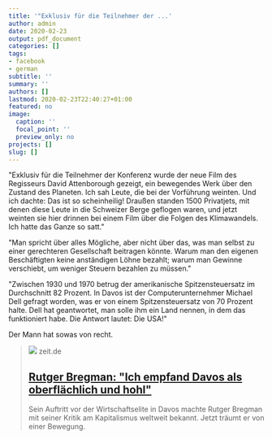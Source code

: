 ```yaml
---
title: '"Exklusiv für die Teilnehmer der ...'
author: admin
date: 2020-02-23
output: pdf_document
categories: []
tags:
- facebook
- german
subtitle: ''
summary: ''
authors: []
lastmod: 2020-02-23T22:40:27+01:00
featured: no
image:
  caption: ''
  focal_point: ''
  preview_only: no
projects: []
slug: []
---
```

"Exklusiv für die Teilnehmer der Konferenz wurde der neue Film des Regisseurs David Attenborough gezeigt, ein bewegendes Werk über den Zustand des Planeten. Ich sah Leute, die bei der Vorführung weinten. Und ich dachte: Das ist so scheinheilig! Draußen standen 1500 Privatjets, mit denen diese Leute in die Schweizer Berge geflogen waren, und jetzt weinten sie hier drinnen bei einem Film über die Folgen des Klimawandels. Ich hatte das Ganze so satt."

"Man spricht über alles Mögliche, aber nicht über das, was man selbst zu einer gerechteren Gesellschaft beitragen könnte. Warum man den eigenen Beschäftigten keine anständigen Löhne bezahlt; warum man Gewinne verschiebt, um weniger Steuern bezahlen zu müssen."

"Zwischen 1930 und 1970 betrug der amerikanische Spitzensteuersatz im Durchschnitt 82 Prozent. In Davos ist der Computerunternehmer Michael Dell gefragt worden, was er von einem Spitzensteuersatz von 70 Prozent halte. Dell hat geantwortet, man solle ihm ein Land nennen, in dem das funktioniert habe. Die Antwort lautet: Die USA!"

Der Mann hat sowas von recht.
> [![](https://img.zeit.de/administratives/sharing/fallback-image/wide__1300x731)](https://www.zeit.de/2019/12/rutger-bregman-wirtschaftsforum-davos-steuergerechtigkeit)
> zeit.de
> ## [Rutger Bregman: "Ich empfand Davos als oberflächlich und hohl"](https://www.zeit.de/2019/12/rutger-bregman-wirtschaftsforum-davos-steuergerechtigkeit)
>
>Sein Auftritt vor der Wirtschaftselite in Davos machte Rutger Bregman mit seiner Kritik am Kapitalismus weltweit bekannt. Jetzt träumt er von einer Bewegung.

